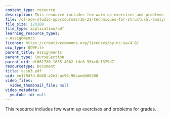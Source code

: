 ```yaml
---
content_type: resource
description: This resource includes few warm up exercises and problems for grades.
file: /ol-ocw-studio-app/courses/16-21-techniques-for-structural-analysis-and-design-spring-2005/ee179dfd8d48a2e3ac9690aaedb06588_assn3.pdf
file_size: 120188
file_type: application/pdf
learning_resource_types:
- Assignments
license: https://creativecommons.org/licenses/by-nc-sa/4.0/
ocw_type: OCWFile
parent_title: Assignments
parent_type: CourseSection
parent_uid: df061780-1635-40b2-fdc8-954c8c1379d7
resourcetype: Document
title: assn3.pdf
uid: ee179dfd-8d48-a2e3-ac96-90aaedb06588
video_files:
  video_thumbnail_file: null
video_metadata:
  youtube_id: null
---
```

This resource includes few warm up exercises and problems for grades.